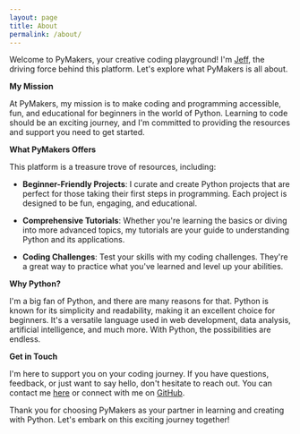 ```yaml
---
layout: page
title: About
permalink: /about/
---
```


Welcome to PyMakers, your creative coding playground! I'm <a href="https://pymakers.com/jeff" target="_blank">Jeff</a>, the driving force behind this platform. Let's explore what PyMakers is all about.

**My Mission**

At PyMakers, my mission is to make coding and programming accessible, fun, and educational for beginners in the world of Python. Learning to code should be an exciting journey, and I'm committed to providing the resources and support you need to get started.

**What PyMakers Offers**

This platform is a treasure trove of resources, including:

- **Beginner-Friendly Projects**: I curate and create Python projects that are perfect for those taking their first steps in programming. Each project is designed to be fun, engaging, and educational.

- **Comprehensive Tutorials**: Whether you're learning the basics or diving into more advanced topics, my tutorials are your guide to understanding Python and its applications.

- **Coding Challenges**: Test your skills with my coding challenges. They're a great way to practice what you've learned and level up your abilities.

**Why Python?**

I'm a big fan of Python, and there are many reasons for that. Python is known for its simplicity and readability, making it an excellent choice for beginners. It's a versatile language used in web development, data analysis, artificial intelligence, and much more. With Python, the possibilities are endless.

**Get in Touch**

I'm here to support you on your coding journey. If you have questions, feedback, or just want to say hello, don't hesitate to reach out. You can contact me [here][contact] or connect with me on [GitHub][gh].

Thank you for choosing PyMakers as your partner in learning and creating with Python. Let's embark on this exciting journey together!

[contact]: https://pymakers.com/contact
[gh]: https://github.com/Jeff-Matriz